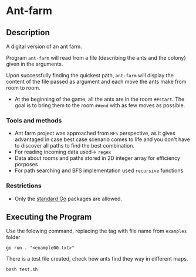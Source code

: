 # Ant-farm


## Description

A digital version of an ant farm.

Program `ant-farm` will read from a file (describing the ants and the colony) given in the arguments.

Upon successfully finding the quickest path, `ant-farm` will display the content of the file passed as argument and each move the ants make from room to room.

- At the beginning of the game, all the ants are in the room `##start`. The goal is to bring them to the room `##end` with as few moves as possible.

### Tools and methods
* Ant farm project was approached from `BFS` perspective, as it gives advantaged in case best case scenario comes to life and you don't have to discover all paths to find the best combination.
* For reading incoming data used-> `regex` 
* Data about rooms and paths stored in 2D integer array for efficiency porposes
* For path searching and BFS implementation used `recursive` functions


### Restrictions

- Only the [standard Go](https://golang.org/pkg/) packages are allowed.


## Executing the Program

Use the folowing command, replacing the tag with file name from `examples` folder
```
go run . "<example00.txt>"
```

There is a test file created, check how ants find they way in different maps.

```
bash test.sh
```
